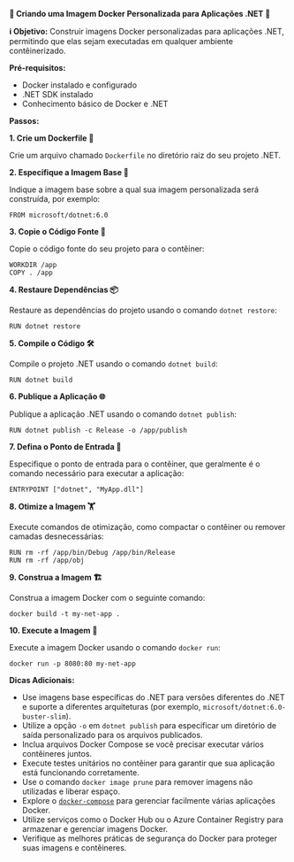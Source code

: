 **🚧 Criando uma Imagem Docker Personalizada para Aplicações .NET 🚧**

**ℹ️ Objetivo:** Construir imagens Docker personalizadas para aplicações .NET, permitindo que elas sejam executadas em qualquer ambiente contêinerizado.

**Pré-requisitos:**

- Docker instalado e configurado
- .NET SDK instalado
- Conhecimento básico de Docker e .NET

**Passos:**

**1. Crie um Dockerfile 📝**

Crie um arquivo chamado `Dockerfile` no diretório raiz do seu projeto .NET.

**2. Especifique a Imagem Base 🐳**

Indique a imagem base sobre a qual sua imagem personalizada será construída, por exemplo:

```
FROM microsoft/dotnet:6.0
```

**3. Copie o Código Fonte 💾**

Copie o código fonte do seu projeto para o contêiner:

```
WORKDIR /app
COPY . /app
```

**4. Restaure Dependências 📦**

Restaure as dependências do projeto usando o comando `dotnet restore`:

```
RUN dotnet restore
```

**5. Compile o Código 🛠️**

Compile o projeto .NET usando o comando `dotnet build`:

```
RUN dotnet build
```

**6. Publique a Aplicação 🌐**

Publique a aplicação .NET usando o comando `dotnet publish`:

```
RUN dotnet publish -c Release -o /app/publish
```

**7. Defina o Ponto de Entrada 🏃**

Especifique o ponto de entrada para o contêiner, que geralmente é o comando necessário para executar a aplicação:

```
ENTRYPOINT ["dotnet", "MyApp.dll"]
```

**8. Otimize a Imagem 🏋️**

Execute comandos de otimização, como compactar o contêiner ou remover camadas desnecessárias:

```
RUN rm -rf /app/bin/Debug /app/bin/Release
RUN rm -rf /app/obj
```

**9. Construa a Imagem 🏗️**

Construa a imagem Docker com o seguinte comando:

```
docker build -t my-net-app .
```

**10. Execute a Imagem 🚀**

Execute a imagem Docker usando o comando `docker run`:

```
docker run -p 8080:80 my-net-app
```

**Dicas Adicionais:**

- Use imagens base específicas do .NET para versões diferentes do .NET e suporte a diferentes arquiteturas (por exemplo, `microsoft/dotnet:6.0-buster-slim`).
- Utilize a opção `-o` em `dotnet publish` para especificar um diretório de saída personalizado para os arquivos publicados.
- Inclua arquivos Docker Compose se você precisar executar vários contêineres juntos.
- Execute testes unitários no contêiner para garantir que sua aplicação está funcionando corretamente.
- Use o comando `docker image prune` para remover imagens não utilizadas e liberar espaço.
- Explore o [`docker-compose`](https://docs.docker.com/compose/) para gerenciar facilmente várias aplicações Docker.
- Utilize serviços como o Docker Hub ou o Azure Container Registry para armazenar e gerenciar imagens Docker.
- Verifique as melhores práticas de segurança do Docker para proteger suas imagens e contêineres.